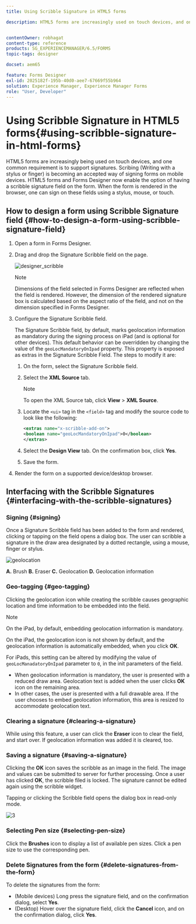 ```yaml
---
title: Using Scribble Signature in HTML5 forms

description: HTML5 forms are increasingly used on touch devices, and one common requirement is to support signatures. Signing documents on mobile devices is becoming an accepted way of signing forms on mobile devices.


contentOwner: robhagat
content-type: reference
products: SG_EXPERIENCEMANAGER/6.5/FORMS
topic-tags: designer

docset: aem65

feature: Forms Designer
exl-id: 2025182f-195b-40d0-aee7-67669f55b964
solution: Experience Manager, Experience Manager Forms
role: "User, Developer"
---
```

# Using Scribble Signature in HTML5 forms{#using-scribble-signature-in-html-forms}

HTML5 forms are increasingly being used on touch devices, and one common requirement is to support signatures. Scribing (Writing with a stylus or finger) is becoming an accepted way of signing forms on mobile devices. HTML5 forms and Forms Designer now enable the option of having a scribble signature field on the form. When the form is rendered in the browser, one can sign on these fields using a stylus, mouse, or touch.

## How to design a form using Scribble Signature field {#how-to-design-a-form-using-scribble-signature-field}

1. Open a form in Forms Designer.
1. Drag and drop the Signature Scribble field on the page.

   ![designer_scribble](assets/designer_scribble.png)

   >[!NOTE]
   >
   >Dimensions of the field selected in Forms Designer are reflected when the field is rendered. However, the dimension of the rendered signature box is calculated based on the aspect ratio of the field, and not on the dimension specified in Forms Designer.

1. Configure the Signature Scribble field.

   The Signature Scribble field, by default, marks geolocation information as mandatory during the signing process on iPad (and is optional for other devices). This default behavior can be overridden by changing the value of the `geoLocMandatoryOnIpad` property. This property is exposed as extras in the Signature Scribble Field. The steps to modify it are:

    1. On the form, select the Signature Scribble field.
    1. Select the **XML Source** tab.

       >[!NOTE]
       >
       >To open the XML Source tab, click **View** &gt; **XML Source**.

    1. Locate the `<ui>` tag in the `<field>` tag and modify the source code to look like the following:

       ```xml
       <extras name="x-scribble-add-on">
       <boolean name="geoLocMandatoryOnIpad">0</boolean>
       </extras>
       ```

    1. Select the **Design View** tab. On the confirmation box, click **Yes**.
    1. Save the form.

1. Render the form on a supported device/desktop browser.

## Interfacing with the Scribble Signatures {#interfacing-with-the-scribble-signatures}

### Signing {#signing}

Once a Signature Scribble field has been added to the form and rendered, clicking or tapping on the field opens a dialog box. The user can scribble a signature in the draw area designated by a dotted rectangle, using a mouse, finger or stylus.

![geolocation](assets/geolocation.png)

**A.** Brush **B.** Eraser **C.** Geolocation **D.** Geolocation information

### Geo-tagging {#geo-tagging}

Clicking the geolocation icon while creating the scribble causes geographic location and time information to be embedded into the field.

>[!NOTE]
>
>On the iPad, by default, embedding geolocation information is mandatory.

On the iPad, the geolocation icon is not shown by default, and the geolocation information is automatically embedded, when you click **OK**.

For iPads, this setting can be altered by modifying the value of `geoLocManadatoryOnIpad` parameter to `0`, in the init parameters of the field.

* When geolocation information is mandatory, the user is presented with a reduced draw area. Geolocation text is added when the user clicks **OK** icon on the remaining area.
* In other cases, the user is presented with a full drawable area. If the user chooses to embed geolocation information, this area is resized to accommodate geolocation text.

### Clearing a signature {#clearing-a-signature}

While using this feature, a user can click the **Eraser** icon to clear the field, and start over. If geolocation information was added it is cleared, too.

### Saving a signature {#saving-a-signature}

Clicking the **OK** icon saves the scribble as an image in the field. The image and values can be submitted to server for further processing. Once a user has clicked **OK**, the scribble filed is locked. The signature cannot be edited again using the scribble widget.

Tapping or clicking the Scribble field opens the dialog box in read-only mode.

![3](assets/3.png)

### Selecting Pen size {#selecting-pen-size}

Click the **Brushes** icon to display a list of available pen sizes. Click a pen size to use the corresponding pen.

### Delete Signatures from the form {#delete-signatures-from-the-form}

To delete the signatures from the form:

* (Mobile devices) Long press the signature field, and on the confirmation dialog, select **Yes**.
* (Desktop) Hover over the signature field, click the **Cancel** icon, and on the confirmation dialog, click **Yes**.
